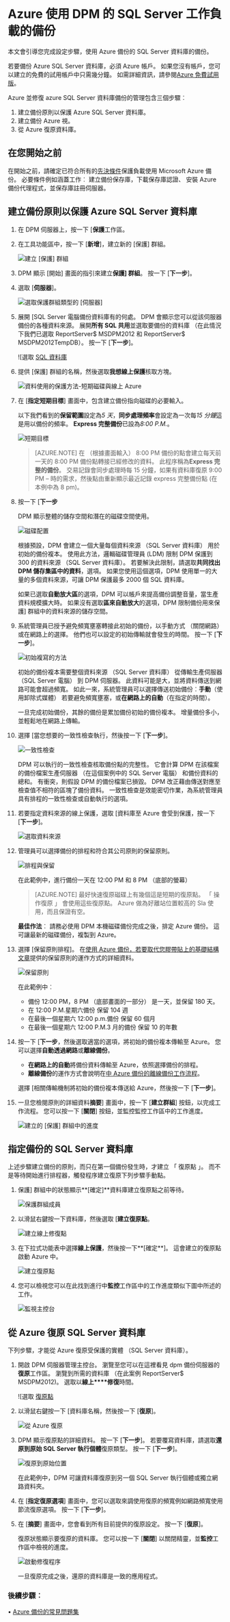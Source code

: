 <properties
    pageTitle="使用 DPM 的 SQL Server 工作負載的 azure 備份 |Microsoft Azure"
    description="若要使用的 Azure 備份服務的 SQL Server 資料庫備份簡介"
    services="backup"
    documentationCenter=""
    authors="adigan"
    manager="Nkolli1"
    editor=""/>

<tags
    ms.service="backup"
    ms.workload="storage-backup-recovery"
    ms.tgt_pltfrm="na"
    ms.devlang="na"
    ms.topic="article"
    ms.date="09/27/2016"
    ms.author="adigan;giridham; jimpark;markgal;trinadhk"/>


# <a name="azure-backup-for-sql-server-workloads-using-dpm"></a>Azure 使用 DPM 的 SQL Server 工作負載的備份

本文會引導您完成設定步驟，使用 Azure 備份的 SQL Server 資料庫的備份。

若要備份 Azure SQL Server 資料庫，必須 Azure 帳戶。 如果您沒有帳戶，您可以建立的免費的試用帳戶中只需幾分鐘。 如需詳細資訊，請參閱[Azure 免費試用版](https://azure.microsoft.com/pricing/free-trial/)。

Azure 並修復 azure SQL Server 資料庫備份的管理包含三個步驟︰

1. 建立備份原則以保護 Azure SQL Server 資料庫。
2. 建立備份 Azure 視。
3. 從 Azure 復原資料庫。

## <a name="before-you-start"></a>在您開始之前
在開始之前，請確定已符合所有的[先決條件](../backup-azure-dpm-introduction.md#prerequisites)保護負載使用 Microsoft Azure 備份。 必要條件例如涵蓋工作︰ 建立備份保存庫，下載保存庫認證、 安裝 Azure 備份代理程式，並保存庫註冊伺服器。

## <a name="create-a-backup-policy-to-protect-sql-server-databases-to-azure"></a>建立備份原則以保護 Azure SQL Server 資料庫

1. 在 DPM 伺服器上，按一下 [**保護**工作區。

2. 在工具功能區中，按一下 [**新增**]，建立新的 [保護] 群組。

    ![建立 [保護] 群組](./media/backup-azure-backup-sql/protection-group.png)

3. DPM 顯示 [開始] 畫面的指引來建立**保護] 群組**。 按一下 [**下一步**]。

4. 選取 [**伺服器**]。

    ![選取保護群組類型的 [伺服器]](./media/backup-azure-backup-sql/pg-servers.png)

5. 展開 [SQL Server 電腦備份資料庫有的何處。 DPM 會顯示您可以從該伺服器備份的各種資料來源。 展開**所有 SQL 共用**並選取要備份的資料庫 （在此情況下我們已選取 ReportServer$ MSDPM2012 和 ReportServer$ MSDPM2012TempDB）。 按一下 [**下一步**]。

    ![選取 [SQL 資料庫](./media/backup-azure-backup-sql/pg-databases.png)

6. 提供 [保護] 群組的名稱，然後選取**我想線上保護**核取方塊。

    ![資料使用的保護方法-短期磁碟與線上 Azure](./media/backup-azure-backup-sql/pg-name.png)

7. 在 [**指定短期目標**] 畫面中，包含建立備份指向磁碟的必要輸入。

    以下我們看到的**保留範圍**設定為*5 天*，**同步處理頻率**會設定為一次每*15 分鐘*這是用以備份的頻率。 **Express 完整備份**已設為*8:00 P.M.*。

    ![短期目標](./media/backup-azure-backup-sql/pg-shortterm.png)

    >[AZURE.NOTE] 在 （根據畫面輸入） 8:00 PM 備份的點會建立每天前一天的 8:00 PM 備份點轉接已經修改的資料。 此程序稱為**Express 完整的備份**。 交易記錄會同步處理時每 15 分鐘，如果有資料庫復原 9:00 PM – 時的需求，然後點由重新顯示最近記錄 express 完整備份點 (在本例中為 8 pm)。

8. 按一下 [**下一步**

    DPM 顯示整體的儲存空間和潛在的磁碟空間使用。

    ![磁碟配置](./media/backup-azure-backup-sql/pg-storage.png)

    根據預設，DPM 會建立一個大量每個資料來源 （SQL Server 資料庫） 用於初始的備份複本。 使用此方法，邏輯磁碟管理員 (LDM) 限制 DPM 保護到 300 的資料來源 （SQL Server 資料庫）。 若要解決此限制，請選取**共同找出 DPM 儲存集區中的資料**，選項。 如果您使用這個選項，DPM 使用單一的大量的多個資料來源，可讓 DPM 保護最多 2000 個 SQL 資料庫。

    如果已選取**自動放大區**的選項，DPM 可以帳戶來提高備份調整音量，當生產資料規模擴大時。 如果沒有選取**區來自動放大**的選項，DPM 限制備份用來保護] 群組中的資料來源的儲存空間。

9. 系統管理員已授予避免頻寬壅塞轉接此初始的備份，以手動方式 （關閉網路） 或在網路上的選擇。 他們也可以設定的初始傳輸就會發生的時間。 按一下 [**下一步**]。

    ![初始複寫的方法](./media/backup-azure-backup-sql/pg-manual.png)

    初始的備份複本需要整個資料來源 （SQL Server 資料庫） 從傳輸生產伺服器 （SQL Server 電腦） 到 DPM 伺服器。 此資料可能是大，並將資料傳送到網路可能會超過頻寬。 如此一來，系統管理員可以選擇傳送初始備份︰**手動**（使用卸除式媒體） 若要避免頻寬壅塞，或**在網路上的自動**（在指定的時間）。

    一旦完成初始備份，其餘的備份是累加備份初始的備份複本。 增量備份多小，並輕鬆地在網路上傳輸。

10. 選擇 [當您想要的一致性檢查執行，然後按一下 [**下一步**]。

    ![一致性檢查](./media/backup-azure-backup-sql/pg-consistent.png)

    DPM 可以執行的一致性檢查核取備份點的完整性。 它會計算 DPM 在該檔案的備份檔案生產伺服器 （在這個案例中的 SQL Server 電腦） 和備份資料的總和。 有衝突，則假設 DPM 的備份檔案已損毀。 DPM 改正藉由傳送對應至檢查值不相符的區塊了備份資料。 一致性檢查是效能密切作業，為系統管理員具有排程的一致性檢查或自動執行的選項。

11. 若要指定資料來源的線上保護，選取 [資料庫至 Azure 會受到保護，按一下 [**下一步**]。

    ![選取資料來源](./media/backup-azure-backup-sql/pg-sqldatabases.png)

12. 管理員可以選擇備份的排程和符合其公司原則的保留原則。

    ![排程與保留](./media/backup-azure-backup-sql/pg-schedule.png)

    在此範例中，進行備份一天在 12:00 PM 和 8 PM （底部的螢幕）

    >[AZURE.NOTE] 最好快速復原磁碟上有幾個這是短期的復原點。 「 操作復原 」 會使用這些復原點。 Azure 做為好離站位置較高的 Sla 使用，而且保證有空。

    **最佳作法**︰ 請務必使用 DPM 本機磁碟備份完成之後，排定 Azure 備份。 這可讓最新的磁碟備份，複製到 Azure。

13. 選擇 [保留原則排程]。 在[使用 Azure 備份，若要取代您膠帶貼上的基礎結構文章](backup-azure-backup-cloud-as-tape.md)提供的保留原則的運作方式的詳細資料。

    ![保留原則](./media/backup-azure-backup-sql/pg-retentionschedule.png)

    在此範例中︰

    - 備份 12:00 PM，8 PM （底部畫面的一部分） 是一天，並保留 180 天。
    - 在 12:00 P.M.星期六備份 保留 104 週
    - 在最後一個星期六 12:00 p.m.備份 保留 60 個月
    - 在最後一個星期六 12:00 P.M.3 月的備份 保留 10 的年數

14. 按一下 [**下一步**，然後選取適當的選項，將初始的備份複本傳輸至 Azure。 您可以選擇**自動透過網路**或**離線備份**。

    - **在網路上的自動**將備份資料傳輸至 Azure，依照選擇備份的排程。
    - **離線備份**的運作方式會說明在[中 Azure 備份的離線備份工作流程](backup-azure-backup-import-export.md)。

    選擇 [相關傳輸機制將初始的備份複本傳送給 Azure，然後按一下 [**下一步**]。

15. 一旦您檢閱原則的詳細資料**摘要**] 畫面中，按一下 [**建立群組**] 按鈕，以完成工作流程。 您可以按一下 [**關閉**] 按鈕，並監控監控工作區中的工作進度。

    ![建立的 [保護] 群組中的進度](./media/backup-azure-backup-sql/pg-summary.png)

## <a name="on-demand-backup-of-a-sql-server-database"></a>指定備份的 SQL Server 資料庫
上述步驟建立備份的原則，而只在第一個備份發生時，才建立 「 復原點 」。 而不是等待開始進行排程器，觸發程序建立復原下列步驟手動點。

1. 保護] 群組中的狀態顯示**[確定]**資料庫建立復原點之前等待。

    ![保護群組成員](./media/backup-azure-backup-sql/sqlbackup-recoverypoint.png)

2. 以滑鼠右鍵按一下資料庫，然後選取 [**建立復原點**。

    ![建立線上修復點](./media/backup-azure-backup-sql/sqlbackup-createrp.png)

3. 在下拉式功能表中選擇**線上保護**，然後按一下**[確定**]。 這會建立的復原點啟動 Azure 中。

    ![建立復原點](./media/backup-azure-backup-sql/sqlbackup-azure.png)

4. 您可以檢視您可以在此找到進行中**監控**工作區中的工作進度類似下圖中所述的工作。

    ![監視主控台](./media/backup-azure-backup-sql/sqlbackup-monitoring.png)

## <a name="recover-a-sql-server-database-from-azure"></a>從 Azure 復原 SQL Server 資料庫
下列步驟，才能從 Azure 復原受保護的實體 （SQL Server 資料庫）。

1. 開啟 DPM 伺服器管理主控台。 瀏覽至您可以在這裡看見 dpm 備份伺服器的**復原**工作區。 瀏覽到所需的資料庫 （在此案例 ReportServer$ MSDPM2012)。 選取以**線上****修復**時間。

    ![選取 [復原點](./media/backup-azure-backup-sql/sqlbackup-restorepoint.png)

2. 以滑鼠右鍵按一下 [資料庫名稱，然後按一下 [**復原**]。

    ![從 Azure 復原](./media/backup-azure-backup-sql/sqlbackup-recover.png)

3. DPM 顯示復原點的詳細資料。 按一下 [**下一步**]。 若要覆寫資料庫，請選取**還原到原始 SQL Server 執行個體**復原類型。 按一下 [**下一步**]。

    ![復原到原始位置](./media/backup-azure-backup-sql/sqlbackup-recoveroriginal.png)

    在此範例中，DPM 可讓資料庫復原到另一個 SQL Server 執行個體或獨立網路資料夾。

4. 在 [**指定復原選項**] 畫面中，您可以選取來調使用復原的頻寬例如網路頻寬使用節流復原選項。 按一下 [**下一步**]。

5. 在 [**摘要**] 畫面中，您會看到所有目前提供的復原設定。 按一下 [**復原**]。

    復原狀態顯示要復原的資料庫。 您可以按一下 [**關閉**] 以關閉精靈，並**監控**工作區中檢視的進度。

    ![啟動修復程序](./media/backup-azure-backup-sql/sqlbackup-recoverying.png)

    一旦復原完成之後，還原的資料庫是一致的應用程式。

### <a name="next-steps"></a>後續步驟︰

• [Azure 備份的常見問題集](backup-azure-backup-faq.md)

